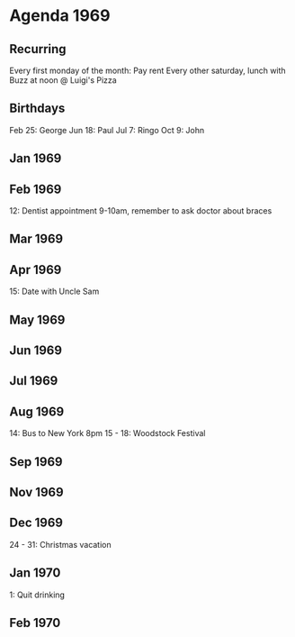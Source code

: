 # Agenda 1969

## Recurring

Every first monday of the month: Pay rent
Every other saturday, lunch with Buzz at noon @ Luigi's Pizza

## Birthdays

Feb 25: George
Jun 18: Paul
Jul 7: Ringo
Oct 9: John

## Jan 1969

## Feb 1969

12: Dentist appointment 9-10am, remember to ask doctor about braces

## Mar 1969

## Apr 1969

15: Date with Uncle Sam

## May 1969

## Jun 1969

## Jul 1969

## Aug 1969

14: Bus to New York 8pm
15 - 18: Woodstock Festival

## Sep 1969

## Nov 1969

## Dec 1969

24 - 31: Christmas vacation

## Jan 1970

1: Quit drinking

## Feb 1970


